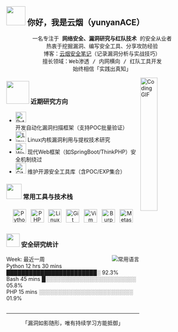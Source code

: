 ## <img src="https://raw.githubusercontent.com/alexnaiman/alexnaiman/master/resources/welcomeglitch.gif" width="50px" /> 你好，我是云烟（yunyanACE）

<p align="center">
  <samp>
    一名专注于 <strong>网络安全、漏洞研究与红队技术</strong> 的安全从业者  
  <br/> 热衷于挖掘漏洞、编写安全工具、分享攻防经验  
    <br/> 博客：<a href="https://www.yunyanck.cn" target="_blank">云烟安全笔记</a>（记录漏洞分析与实战技巧）  
    <br/> 擅长领域：Web渗透 / 内网横向 / 红队工具开发  
    <br/> 始终相信「实践出真知」
  </samp>
</p>

<img src="https://media.tenor.com/images/df8c44a1d20ab367fdcb21880985fd33/tenor.gif" align="right" width="30%" alt="Coding GIF"/>

### <img src="https://raw.githubusercontent.com/alexnaiman/alexnaiman/master/resources/PusheenCompute.gif" width="60px" /> 近期研究方向

- <img src="https://cdn.simpleicons.org/python/3776AB" height="28px" alt="Python"/> 开发自动化漏洞扫描框架（支持POC批量验证）
- <img src="https://cdn.simpleicons.org/linux/FCC624" height="28px" alt="Linux"/> Linux内核漏洞利用与提权技术研究
- <img src="https://cdn.simpleicons.org/google/4285F4" height="28px" alt="Web安全"/> 现代Web框架（如SpringBoot/ThinkPHP）安全机制绕过
- <img src="https://cdn.simpleicons.org/github/181717" height="28px" alt="GitHub"/> 维护开源安全工具库（含POC/EXP集合）





### <img src="https://raw.githubusercontent.com/alexnaiman/alexnaiman/master/resources/pickaxe.png" width="40px" /> 常用工具与技术栈

<p align="center">
<img src="https://raw.githubusercontent.com/alexnaiman/alexnaiman/master/resources/dev/python.svg" height="35px" style="margin: 6px 4px" alt="Python"/>
<img src="https://cdn.simpleicons.org/php" height="35px" style="margin: 6px 4px" alt="PHP"/>
<img src="https://cdn.simpleicons.org/linux" height="35px" style="margin: 6px 4px" alt="Linux"/>
<img src="https://cdn.simpleicons.org/git" height="35px" style="margin: 6px 4px" alt="Git"/>
<img src="https://cdn.simpleicons.org/vim" height="35px" style="margin: 6px 4px" alt="Vim"/>
<img src="https://cdn.simpleicons.org/burpsuite" height="35px" style="margin: 6px 4px" alt="Burp Suite"/>
<img src="https://cdn.simpleicons.org/metasploit" height="35px" style="margin: 6px 4px" alt="Metasploit"/>
</p>

### <img src="https://raw.githubusercontent.com/alexnaiman/alexnaiman/master/resources/stats.png" width="35px" /> 安全研究统计



<!-- 语言使用统计 -->
<p align="right">
  <img align="right" src="https://github-readme-stats.vercel.app/api/top-langs/?username=yunyanACE&theme=tokyonight&layout=compact&count_private=true&hide=html,css" alt="常用语言"/>
</p>


<!-- 近期安全研究时间分布（WakaTime） -->
<!--START_SECTION:waka-->Week: 最近一周
<br/>
Python       12 hrs 30 mins  ████████████████████████░   92.3%<br/>
Bash         45 mins         █░░░░░░░░░░░░░░░░░░░░░░░░   05.8%<br/>
PHP          15 mins         ░░░░░░░░░░░░░░░░░░░░░░░░░   01.9%<!--END_SECTION:waka--><br/>


<br/>

---

<p align="center">
  <samp>「漏洞如影随形，唯有持续学习方能抵御」</samp>  
</p>
